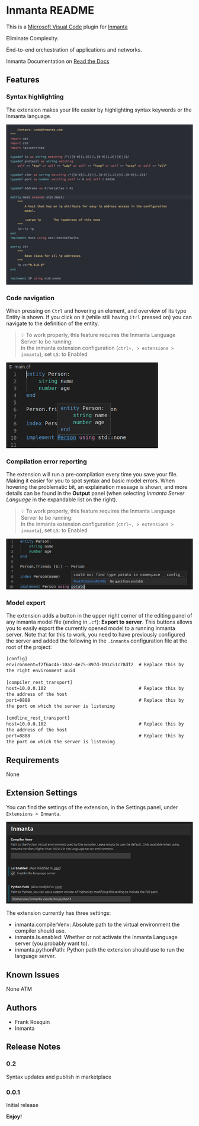 # Inmanta README

This is a [Microsoft Visual Code](https://code.visualstudio.com/) plugin for [Inmanta](https://inmanta.com/)

Eliminate Complexity.

End-to-end orchestration of applications and networks.

Inmanta Documentation on [Read the Docs](https://inmanta.com/resources/docs/)

## Features


### Syntax highlighting
The extension makes your life easier by highlighting syntax keywords or the Inmanta language.

![Syntax coloring screenshot](images/screenshot-syntax-coloring.png)

### Code navigation
When pressing on `Ctrl` and hovering an element, and overview of its type Entity is shown.  If you click on it (while still having `Ctrl` pressed on) you can navigate to the definition of the entity.

> :bulb: To work properly, this feature requires the Inmanta Language Server to be running:  
> In the inmanta extension configuration (`ctrl+, > extensions > inmanta`), set `LS`: to Enabled

![Navigation screenshot](images/screenshot-ctrl-click.png)

### Compilation error reporting
The extension will run a pre-compilation every time you save your file.  Making it easier for you to spot syntax and basic model errors.  When hovering the problematic bit, an explaination message is shown, and more details can be found in the **Output** panel (when selecting *Inmanta Server Language* in the expandable list on the right).

> :bulb: To work properly, this feature requires the Inmanta Language Server to be running:  
> In the inmanta extension configuration (`ctrl+, > extensions > inmanta`), set `LS`: to Enabled

![Error reporting screenshot](images/screenshot-error-reporting.png)

### Model export
The extension adds a button in the upper right corner of the editing panel of any inmanta model file (ending in `.cf`): **Export to server**.  This buttons allows you to easily export the currently opened model to a running Inmanta server.  Note that for this to work, you need to have previously configured the server and added the following in the `.inmanta` configuration file at the root of the project:

```
[config]
environment=f2f6ac46-10a2-4e75-897d-b91c51c78df2  # Replace this by the right environment uuid

[compiler_rest_transport]
host=10.0.0.102                                   # Replace this by the address of the host
port=8888                                         # Replace this by the port on which the server is listening

[cmdline_rest_transport]
host=10.0.0.102                                   # Replace this by the address of the host
port=8888                                         # Replace this by the port on which the server is listening
```

## Requirements

None

## Extension Settings

You can find the settings of the extension, in the Settings panel, under `Extensions > Inmanta`.

![Settings screenshot](images/screenshot-settings.png)

The extension currently has three settings:
 - inmanta.compilerVenv: Absolute path to the virtual environment the compiler should use.
 - inmanta.ls.enabled: Whether or not activate the Inmanta Language server (you probably want to).
 - inmanta.pythonPath: Python path the extension should use to run the language server.

## Known Issues

None ATM

## Authors

- Frank Rosquin
- Inmanta

## Release Notes

### 0.2

Syntax updates and publish in marketplace

### 0.0.1

Initial release

**Enjoy!**
